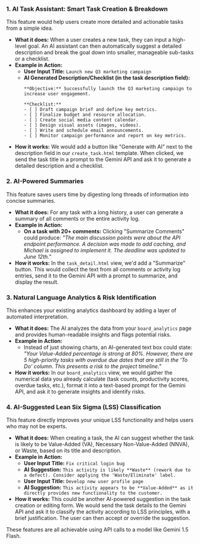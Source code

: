 
### 1. AI Task Assistant: Smart Task Creation & Breakdown

This feature would help users create more detailed and actionable tasks from a simple idea.

* **What it does:** When a user creates a new task, they can input a high-level goal. An AI assistant can then automatically suggest a detailed description and break the goal down into smaller, manageable sub-tasks or a checklist.
* **Example in Action:**
    * **User Input Title:** `Launch new Q3 marketing campaign`
    * **AI Generated Description/Checklist (in the task description field):**
        ```
        **Objective:** Successfully launch the Q3 marketing campaign to increase user engagement.

        **Checklist:**
        - [ ] Draft campaign brief and define key metrics.
        - [ ] Finalize budget and resource allocation.
        - [ ] Create social media content calendar.
        - [ ] Design visual assets (images, videos).
        - [ ] Write and schedule email announcements.
        - [ ] Monitor campaign performance and report on key metrics.
        ```
* **How it works:** We would add a button like "Generate with AI" next to the description field in our `create_task.html` template. When clicked, we send the task title in a prompt to the Gemini API and ask it to generate a detailed description and a checklist.

### 2. AI-Powered Summaries

This feature saves users time by digesting long threads of information into concise summaries.

* **What it does:** For any task with a long history, a user can generate a summary of all comments or the entire activity log.
* **Example in Action:**
    * **On a task with 20+ comments:** Clicking "Summarize Comments" could produce: *"The main discussion points were about the API endpoint performance. A decision was made to add caching, and Michael is assigned to implement it. The deadline was updated to June 12th."*
* **How it works:** In the `task_detail.html` view, we'd add a "Summarize" button. This would collect the text from all comments or activity log entries, send it to the Gemini API with a prompt to summarize, and display the result.

### 3. Natural Language Analytics & Risk Identification

This enhances your existing analytics dashboard by adding a layer of automated interpretation.

* **What it does:** The AI analyzes the data from your `board_analytics` page and provides human-readable insights and flags potential risks.
* **Example in Action:**
    * Instead of just showing charts, an AI-generated text box could state: *"Your Value-Added percentage is strong at 80%. However, there are 5 high-priority tasks with overdue due dates that are still in the 'To Do' column. This presents a risk to the project timeline."*
* **How it works:** In our `board_analytics` view, we would gather the numerical data you already calculate (task counts, productivity scores, overdue tasks, etc.), format it into a text-based prompt for the Gemini API, and ask it to generate insights and identify risks.

### 4. AI-Suggested Lean Six Sigma (LSS) Classification

This feature directly improves your unique LSS functionality and helps users who may not be experts.

* **What it does:** When creating a task, the AI can suggest whether the task is likely to be Value-Added (VA), Necessary Non-Value-Added (NNVA), or Waste, based on its title and description.
* **Example in Action:**
    * **User Input Title:** `Fix critical login bug`
    * **AI Suggestion:** `This activity is likely **Waste** (rework due to a defect). Consider applying the 'Waste/Eliminate' label.`
    * **User Input Title:** `Develop new user profile page`
    * **AI Suggestion:** `This activity appears to be **Value-Added** as it directly provides new functionality to the customer.`
* **How it works:** This could be another AI-powered suggestion in the task creation or editing form. We would send the task details to the Gemini API and ask it to classify the activity according to LSS principles, with a brief justification. The user can then accept or override the suggestion.

These features are all achievable using API calls to a model like Gemini 1.5 Flash.